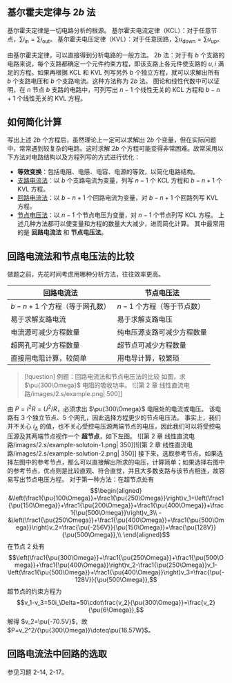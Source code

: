 ## 基尔霍夫定律与 $2b$ 法
基尔霍夫定律是一切电路分析的根源。
基尔霍夫电流定律（KCL）：对于任意节点，$\sum i _{\mathrm{in}}=\sum i _{\mathrm{out}}$。
基尔霍夫电压定律（KVL）：对于任意回路，$\sum u _{\mathrm{down}}=\sum u _{\mathrm{up}}$。

由基尔霍夫定律，可以直接得到分析电路的一般方法。
$2b$ 法：对于有 $b$ 个支路的电路来说，每个支路都确定一个元件约束方程，即该支路上各元件使支路的 $u, i$ 满足的方程。如果再根据 KCL 和 KVL 列写另外 $b$ 个独立方程，就可以求解出所有 $b$ 个支路电压和 $b$ 个支路电流。这种方法称为 $2b$ 法。
图论和线性代数中可以证明，在 $n$ 节点 $b$ 支路的电路中，可列写出 $n − 1$ 个线性无关的 KCL 方程和 $b − n + 1$ 个线性无关的 KVL 方程。
## 如何简化计算
写出上述 $2b$ 个方程后，虽然理论上一定可以求解出 $2b$ 个变量，但在实际问题中，常常遇到较复杂的电路。这时求解 $2b$ 个方程可能变得非常困难。故常采用以下方法对电路结构以及方程列写的方式进行优化：
- **等效变换**：包括电阻、电感、电容、电源的等效，以简化电路结构。
- [支路电流法](第%202%20章%20线性直流电路/2.3%20支路电流法.md)：以 $b$ 个支路电流为变量，列写 $n-1$ 个 KCL 方程和 $b-n+1$ 个 KVL 方程。
- [回路电流法](第%202%20章%20线性直流电路/2.4%20回路电流法.md)：以 $b − n + 1$ 个回路电流为变量，对 $b − n + 1$ 个回路列写 KVL 方程。
- [节点电压法](第%202%20章%20线性直流电路/2.5%20节点电压法.md)：以 $n − 1$ 个节点电压为变量，对 $n − 1$ 个节点列写 KCL 方程。
上述几种方法都可以使变量和方程的数量大大减少，进而简化计算。
其中最常用的是 **回路电流法** 和 **节点电压法**。
## 回路电流法和节点电压法的比较
做题之前，先花时间考虑用哪种分析方法，往往效率更高。

| 回路电流法                  | 节点电压法              |
| ---------------------- | ------------------ |
| $b − n + 1$ 个方程（等于网孔数） | $n − 1$ 个方程（等于节点数） |
| 易于求解支路电流               | 易于求解支路电压           |
| 电流源可减少方程数量             | 纯电压源支路可减少方程数量      |
| 超网孔可减少方程数量             | 超节点可减少方程数量         |
| 直接用电阻计算，较简单            | 用电导计算，较繁琐          |
> [!question] 例题：回路电流法和节点电压法的比较
> 如图，求 $\pu{300\Omega}$ 电阻的吸收功率。
> ![[第 2 章 线性直流电路/images/2.s/example.png| 500]]

由 $P=I^2R=U^2/R$，必须求出 $\pu{300\Omega}$ 电阻处的电流或电压。
该电路有 3 个独立节点、5 个网孔，因此选择方程更少的节点电压法。
事实上，我们并不关心 $i_\Delta$ 的值，也不关心受控电压源两端节点的电压，因此我们可以将受控电压源及其两端节点视作一个 **超节点**，如下左图。
![[第 2 章 线性直流电路/images/2.s/example-solutoin-1.png| 350]]![[第 2 章 线性直流电路/images/2.s/example-solution-2.png| 350]]
接下来，选取参考节点。如果选择左图中的参考节点，那么可以直接解出所求的电压，计算简单；如果选择右图中的参考节点，优点则是比较直观、符合直觉，并且大多数支路与该节点相连，故容易写出节点电压方程。
对于第一种方法：在超节点处有 $$\begin{aligned}
	&\left(\frac1{\pu{100\Omega}}+\frac1{\pu{250\Omega}}\right)v_1+\left(\frac1{\pu{150\Omega}}+\frac1{\pu{200\Omega}}+\frac1{\pu{400\Omega}}+\frac1{\pu{500\Omega}}\right)v_3\\
	-&\left(\frac1{\pu{250\Omega}}+\frac1{\pu{400\Omega}}+\frac1{\pu{500\Omega}}\right)v_2=\frac{\pu{-256V}}{\pu{150\Omega}}+\frac{\pu{128V}}{\pu{500\Omega}},\\
\end{aligned}$$在节点 $2$ 处有 $$\left(\frac1{\pu{300\Omega}}+\frac1{\pu{250\Omega}}+\frac1{\pu{500\Omega}}+\frac1{\pu{400\Omega}}\right)v_2-\frac1{\pu{250\Omega}}v_1-\left(\frac1{\pu{500\Omega}}+\frac1{\pu{400\Omega}}\right)v_3=\frac{\pu{-128V}}{\pu{500\Omega}},$$超节点的约束方程为 $$v_1-v_3=50i_\Delta=50\cdot\frac{v_2}{\pu{300\Omega}}=\frac{v_2}{\pu{6\Omega}},$$解得 $v_2=\pu{-70.5V}$，故 $P=v_2^2/{\pu{300\Omega}}\doteq\pu{16.57W}$。
## 回路电流法中回路的选取
参见习题 2-14, 2-17。
